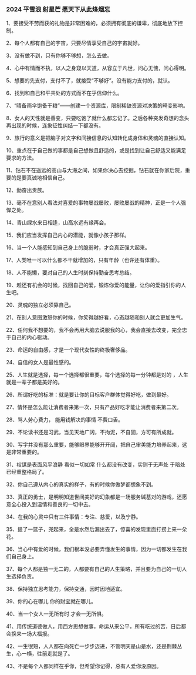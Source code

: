 ### 2024 平雪浪 射星芒 愿天下从此烽烟忘


1、要接受不劳而获的礼物是非常困难的，必须拥有彻底的谦卑，彻底地放下控制。

2、每个人都有自己的宇宙，只要尽情享受自己的宇宙就好。

3、没有做不到，只有你够不够想，怎么去做。

4、心中有情而不执，以人之身窥以天道，从容立于凡世，问心无愧，问心得明。

5、想要的先支付，支付不了，就接受“不够好”。没有能力支付的，就认。

6、找到和自己和平共处的方式而不在乎信仰什么。

7、“晴备雨伞饱备干粮”——创建一个资源库，限制稀缺资源对决策的畸变影响。

8、女人的天性就是善变，只要吃饱了就什么都忘记了。之后各种突发奇想的念头再出现的时候，连象征性纠结一下都没有。

9、旅行的意义是把脑子对文字和间接信息的认知转化成身体和灵魂的直接认知。

10、重点在于自己做的事都是自己想做且舒适的，或是找到让自己舒适又能满足要求的方法。

11、钻石不在遥远的高山与大海之间，如果你决心去挖掘，钻石就在你家后院，重要的是要真诚地相信自己。

12、勤奋出贵族。

13、毫不在意别人看法对喜爱的事物屡战屡败，屡败屡战的精神，正是一个人强悍之处。

14、青山绿水来日相逢，山高水远有缘再会。

15、我们应当发挥自己内心的潜能，就像小孩子那样。

16、当一个人能感知到自己身上的脆弱时，才会真正强大起来。

17、人类唯一可以什么都不干就增加的，只有年龄（也许还有体重）。

18、人不能懒，要对自己的人生时刻保持勤奋思考总结。

19、趁还有机会的时候，找回自己的爱，锻炼你爱的能量，让你的爱指引你的人生吧。

20、灵魂的独立必须靠自己。

21、在别人意图激怒你的时候，你笑得越好看，心态越随和别人就会更加生气。

22、任何我不想要的，我不会再用大脑去说服我的心，我会直接去改变，完全忠于自己的内心驱动。

23、命运的自由感，才是一个现代女性的终极奢侈品。

24、自信的女人是最性感的。

25、人生就是选择，每一个选择都很重要，每个选择的每一分钟都是对的 ，人生就是一辈子都是美好的。

26、所谓好吃的标准：就是要让你的目标客户群体觉得好吃，做到最好。

27、情怀是怎么能让消费者来第一次，只有产品好吃才能让消费者来第二次。

28、骂人劳心费力， 能用钱解决的事情 不费口舌。

29、不论读书还是习武，当见天地广阔，不拘泥，不自固，方可有所成就。

30、写字并没有那么重要，能够眼界能够开开阔，把自己审美能力培养起来，这是非常重要的。

31、权谋是表面风平浪静 看似一切如常 什么都没有改变，实则于无声处 于暗处 已经重整格局了。

32、你自己遵从内心的真实的样子，有的时候你做梦都想象不到。

33、真正的勇士，是明明知道世间美好的幻象都是一场服务碱基对的游戏，还愿意全心投入到温情和善良的一切中去。

34、在我的心灵中只有三件事情：专注、慈爱，以及宁静。

35、提了一篮子，兜起来，全是水然后漏出去了，惊喜的发现里面打捞上来一朵花。

36、当心中有爱的时候，我们根本没必要弄懂发生的事情，因为一切都发生在我们自己身上。

37、每个人都是独一无二的，人都要有自己的人生策略，并且要为自己的一切人生选择负责。

38、保持独立思考能力，保持变通，因时因地适宜。

39、你的心在哪儿 你的财宝就在哪儿。

40、当一个女人一无所有时 才会一无所惧。

41、用传统道德做人，用西方思想做事，命运从来公平，所有吃过的苦，日后都会换来一场大福报。

42、一生很短，人人都在向死亡一步步迈进，不管明天是山是水，还是荆棘丛生，心一横，往前走就是了。

43、不是每个人都同样在乎你，但希望你记得，总有人爱你没原因。





